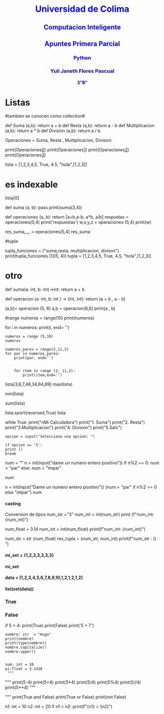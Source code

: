 # <CENTER><span style="color:blue">Universidad de Colima
## <CENTER><span style="color:blue"> Computacion Inteligente
## <CENTER><span style="color:blue">Apuntes Primera Parcial
### <CENTER><span style="color:blue">Python
### <CENTER><span style="color:blue"> Yuli Janeth Flores Pascual
#### <CENTER><span style="color:blue"> 3"B"

# Listas #
#tambien se conocen como collection#


def Suma (a,b):
    return a + b
def Resta (a,b):
    return a - b
def Multiplicacion (a,b):
    return a * b
def Division (a,b):
    return a / b

Operaciones = Suma, Resta ,  Multiplicacion, Division

print(Operaciones[0](5,4))
print(Operaciones[1](5,4))
print(Operaciones[2](5,4))
print(Operaciones[3](5,4))

lista = [1,2,3,4,5, True, 4.5, "hola",[1,2,3]]


# es indexable 

lista[0]


def suma (a, b):
    pass
print(suma(3,4))


def operaciones (a, b):
    return [a+b,a-b, a*b, a/b]
respustas = operaciones(5,4)
print('respuestas')
w,x,y,z = operaciones (5,4)
print(w)


res_suma,_,_,_ = operaciones(5,4)
res_suma



#tuple

tupla_funciones = ("suma,resta, multiplicacion, divison")
print(tupla_funciones [1](5, 4))
tupla = [1,2,3,4,5, True, 4.5, "hola",[1,2,3]]


 # otro
def suma(a: int, b: int)->int:
    return a + b 


def operacion (a: int, b: int ) -> (int, int):
    return (a + b , a - b)

(a,b)= operacion (5, 6)
a,b = operacion(6,6)
print(a , b)
 


#range
numeros = range(10)
print(numeros)


for i in numeros:
    print(i, end= '')


    numeros = range (5,10)
    numeros

    numeros_pares = range(2,11,2)
    for par in numeros_pares:
        print(par, end='')


        for item in range (2, 11,2):
            print(item,end='') 


lista[3,6,7,48,34,64,89]
max(lista)


min(lista)


sum(lista)






lista.sport(reversed,True)
lista

while True:
    print("nMi Calculadora")
    print("1. Suma")
    print("2. Resta")
    print("3.Multiplicacion")
    print("4. Division")
    print("5.Salir")

    opcion = input("Selecciona una opcion: ")

    if opcion == '5':
    print ()
    break


num = ""
n = int(input("dame un numero entero positivo"))
if n%2 == 0:
    num = "par"
else:
    num = "impar"

num


n = int(input("Dame un numero entero positivo"))
(num:= "par" if n%2 == 0 else "impar")
num


#### casting
Conversion de tipos 
num_str ="3"
num_int = int(num_str)
print (f"num_int: {num_int}")

num_float = 3.14
num_int =  int(num_float)
print(f"num_int: {num_int}")

num_str = str (num_float)
res_tupla = (num_str, num_int)
print(f"num_str : () ")




#### mi_set = {1,2,3,3,3,3,3}
#### mi_set

#### data = [1,2,3,4,5,6,7,8,9,10,1,2,1,2,1,2]
#### list(set(data))


### True
### False 
 if 5 > 4:
    print(True)
    print(False)
    print('5 > 7')

    nombre: str  = "Hugo"
    print(nombre)
    print(type(nombre))
    nombre.capitalize()
    nombre.upper()


    num: int = 10
    pi:float = 3.1416
     """


""" print(5-4)
print(5+4)
print(5*4)
print(5/4)
print(5%4)
print(5//4)
print(5**4) """

""" print(True and False)
print(True or False)
print(not False)

n1: int = 10
n2: int = 20
if n1 > n2:
    print(f"{n1} > {n2}")
